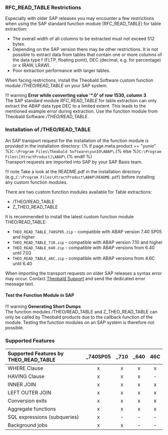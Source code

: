 ### RFC_READ_TABLE Restrictions
Especially with older SAP releases you may encounter a few restrictions when using the SAP standard function module (RFC_READ_TABLE) for table extraction:

- The overall width of all columns to be extracted must not exceed 512 bytes.
- Depending on the SAP version there may be other restrictions. 
  It is not possible to extract data from tables that contain one or more columns of the data type f (FLTP, floating point), DEC (decimal, e.g. for percentage) or x (RAW, LRAW).
- Poor extraction performance with larger tables.

When facing restrictions, install the Theobald Software custom function module */THEO/READ_TABLE* on your SAP system. 

!!! warning 
	**Error while converting value '\*.0' of row 1530, column 3**<br>
	The SAP standard module *RFC_READ_TABLE* for table extraction can only extract the ABAP data type DEC to a limited extent. This leads to the mentioned example error during extraction.
	Use the function module from Theobald Software */THEO/READ_TABLE*.

### Installation of /THEO/READ_TABLE

An SAP transport request for the installation of the function module is provided in the installation directory: 
{% if page.meta.product == "yunio" %}`C:\Program Files\Theobald Software\yunIO\ABAP\`.{% else %}`C:\Program Files\[XtractProduct]\ABAP\`.{% endif %}<br>
Transport requests are imported into SAP by your SAP Basis team.

!!! note
	Take a look at the README.pdf in the installation directory (e.g.,`C:\Program Files\XtractProduct\ABAP\README.pdf`) before installing any custom function modules.

There are two custom function modules available for Table extractions: 
- /THEO/READ_TABLE
- Z_THEO_READ_TABLE

It is recommended to install the latest custom function module THEO/READ_TABLE:
- `THEO_READ_TABLE_740SP05.zip` - compatible with ABAP version 7.40 SP05 and higher
- `THEO_READ_TABLE_710.zip` - compatible with ABAP version 7.10 and higher
- `THEO_READ_TABLE_640.zip` - compatible with ABAP versions from 6.40 until 7.03
- `THEO_READ_TABLE_46C.zip` - compatible with ABAP versions from 4.6C until 6.40

When importing the transport requests on older SAP releases a syntax error may occur. Contact [Theobald Support](https://support.theobald-software.com) and send the dedicated error message text.

#### Test the Function Module in SAP

!!! warning 
	**Generating Short Dumps**<br>
	The function modules /THEO/READ_TABLE and Z_THEO_READ_TABLE can only be called by Theobald products due to the callback function of the module.
	Testing the function modules on an SAP system is therefore not possible.


### Supported Features

| Supported Features by THEO_READ_TABLE| _740SP05 | _710 | _640 | 46C |
| :------ |:---: | :---: | :---: | :---: |
| WHERE Clause | x | x | x | x | 
| HAVING Clause | x | x | x | - |
| INNER JOIN | x | x | x | x |
| LEFT OUTER JOIN | x | x | x | x |
| Conversion exits | x | x | x | x |
| Aggregate functions | x | x | x | x |
| SQL expressions (subqueries) | x | - | - | - |
| Background jobs | x | x | - | - |

